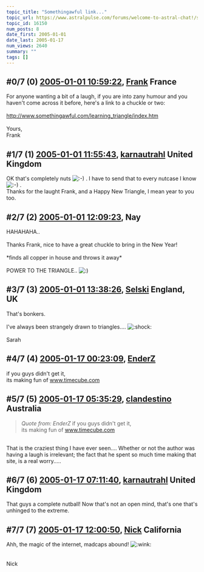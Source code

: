 ```yaml
---
topic_title: "Somethingawful link..."
topic_url: https://www.astralpulse.com/forums/welcome-to-astral-chat!/somethingawful-link
topic_id: 16150
num_posts: 8
date_first: 2005-01-01
date_last: 2005-01-17
num_views: 2640
summary: ""
tags: []
---
```


## \#0/7 (0) [2005-01-01 10:59:22](https://www.astralpulse.com/forums/index.php?msg=140583), [Frank](https://www.astralpulse.com/forums/profile/?u=359) France ##
<section>
For anyone wanting a bit of a laugh, if you are into zany humour and you haven't come across it before, here's a link to a chuckle or two:
<br>
<br>
<a class="bbc_link" href="http://www.somethingawful.com/learning_triangle/index.htm" rel="noopener" target="_blank">
 http://www.somethingawful.com/learning_triangle/index.htm
</a>
<br>
<br>
Yours,
<br>
Frank
</section>

## \#1/7 (1) [2005-01-01 11:55:43](https://www.astralpulse.com/forums/index.php?msg=140589), [karnautrahl](https://www.astralpulse.com/forums/profile/?u=5663) United Kingdom ##
<section>
OK that's completely nuts
<img alt=":-)" class="smiley" src="https://www.astralpulse.com/forums/Smileys/fugue/smiley.png" title="Smiley"/>
. I have to send that to every nutcase I know
<img alt=":-)" class="smiley" src="https://www.astralpulse.com/forums/Smileys/fugue/smiley.png" title="Smiley"/>
.
<br>
Thanks for the laught Frank, and a Happy New Triangle, I mean year to you too.
</section>

## \#2/7 (2) [2005-01-01 12:09:23](https://www.astralpulse.com/forums/index.php?msg=140592), Nay  ##
<section>
HAHAHAHA..
<br>
<br>
Thanks Frank, nice to have a great chuckle to bring in the New Year!
<br>
<br>
*finds all copper in house and throws it away*
<br>
<br>
POWER TO THE TRIANGLE..
<img alt=":)" class="smiley" src="https://www.astralpulse.com/forums/Smileys/fugue/smiley.png" title="Smiley"/>
</section>

## \#3/7 (3) [2005-01-01 13:38:26](https://www.astralpulse.com/forums/index.php?msg=140605), [Selski](https://www.astralpulse.com/forums/profile/?u=6012) England, UK ##
<section>
That's bonkers.
<br>
<br>
I've always been strangely drawn to triangles....
<img alt=":shock:" class="smiley" src="https://www.astralpulse.com/forums/Smileys/fugue/shocked.png" title="Shocked"/>
<br>
<br>
Sarah
</section>

## \#4/7 (4) [2005-01-17 00:23:09](https://www.astralpulse.com/forums/index.php?msg=143373), [EnderZ](https://www.astralpulse.com/forums/profile/?u=7025)  ##
<section>
if you guys didn't get it,
<br>
its making fun of
<a class="bbc_link" href="https://www.astralpulse.com/forums///www.timecube.com" rel="noopener" target="_blank">
 www.timecube.com
</a>
</section>

## \#5/7 (5) [2005-01-17 05:35:29](https://www.astralpulse.com/forums/index.php?msg=143399), [clandestino](https://www.astralpulse.com/forums/profile/?u=691) Australia ##
<section>
<blockquote class="bbc_standard_quote">
 <cite>
  Quote from: EnderZ
 </cite>
 if you guys didn't get it,
 <br>
 its making fun of
 <a class="bbc_link" href="https://www.astralpulse.com/forums///www.timecube.com" rel="noopener" target="_blank">
  www.timecube.com
 </a>
</blockquote>
<br>
That is the craziest thing I have ever seen.... Whether or not the author was having a laugh is irrelevant; the fact that he spent so much time making that site, is a real worry.....
</section>

## \#6/7 (6) [2005-01-17 07:11:40](https://www.astralpulse.com/forums/index.php?msg=143404), [karnautrahl](https://www.astralpulse.com/forums/profile/?u=5663) United Kingdom ##
<section>
That guys a complete nutball! Now that's not an open mind, that's one that's unhinged to the extreme.
</section>

## \#7/7 (7) [2005-01-17 12:00:50](https://www.astralpulse.com/forums/index.php?msg=143419), [Nick](https://www.astralpulse.com/forums/profile/?u=2080) California ##
<section>
Ahh, the magic of the internet, madcaps abound!
<img alt=":wink:" class="smiley" src="https://www.astralpulse.com/forums/Smileys/fugue/wink.png" title="Wink"/>
<br>
<br>
<br>
Nick
</section>
